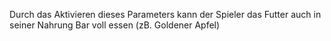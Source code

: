 Durch das Aktivieren dieses Parameters kann der Spieler das Futter auch in seiner Nahrung Bar voll essen (zB. Goldener Apfel)